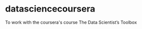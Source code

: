 datasciencecoursera
===================

To work with the coursera's course The Data Scientist’s Toolbox
